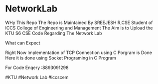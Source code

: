 # NetworkLab

WHy This Repo
The Repo is Maintained By SREEJESH R,CSE Student of ICCS College of Engineering and Management
The Aim is to Upload the KTU S6 CSE Code Regarding The Network Lab

What can Expect

Right Now Implementation of TCP Connection using C Porgram is Done Here
it is done using Socket Programing in C Program

For Code Enqery :8893091298


#KTU #Network Lab #iccscem
